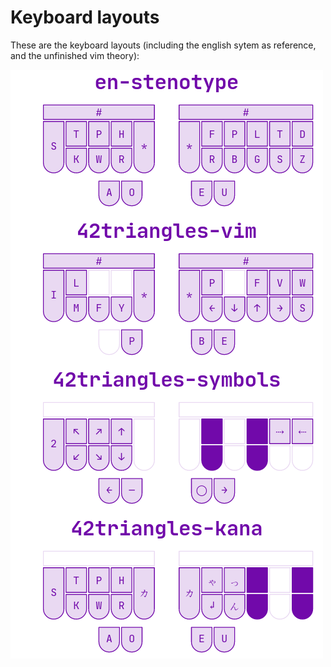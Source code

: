 # Keyboard layouts

These are the keyboard layouts (including the english sytem as reference, and the unfinished vim theory):

![layouts](layouts.png)
